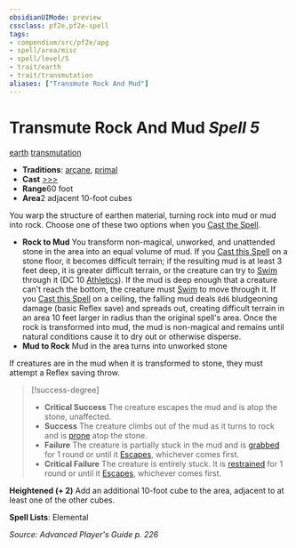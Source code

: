 ```yaml
---
obsidianUIMode: preview
cssclass: pf2e,pf2e-spell
tags:
- compendium/src/pf2e/apg
- spell/area/misc
- spell/level/5
- trait/earth
- trait/transmutation
aliases: ["Transmute Rock And Mud"]
---
```

# Transmute Rock And Mud *Spell 5*   
[earth](../../rules/traits/earth.md)  [transmutation](../../rules/traits/transmutation.md)  

- **Traditions**: [arcane](../../rules/traits/arcane.md), [primal](../../rules/traits/primal.md)
- **Cast** [>>>](../../rules/core-rulebook/chapter-9-playing-the-game.md#Actions "Three-Action") 
- **Range**60 foot
- **Area**2 adjacent 10-foot cubes

You warp the structure of earthen material, turning rock into mud or mud into rock. Choose one of these two options when you [Cast the Spell](../../rules/actions/cast-a-spell.md).

- **Rock to Mud** You transform non-magical, unworked, and unattended stone in the area into an equal volume of mud. If you [Cast this Spell](../../rules/actions/cast-a-spell.md) on a stone floor, it becomes difficult terrain; if the resulting mud is at least 3 feet deep, it is greater difficult terrain, or the creature can try to [Swim](../../rules/actions/swim.md) through it (DC 10 [Athletics](../skills.md#Athletics)). If the mud is deep enough that a creature can't reach the bottom, the creature must [Swim](../../rules/actions/swim.md) to move through it. If you [Cast this Spell](../../rules/actions/cast-a-spell.md) on a ceiling, the falling mud deals `8d6` bludgeoning damage (basic Reflex save) and spreads out, creating difficult terrain in an area 10 feet larger in radius than the original spell's area. Once the rock is transformed into mud, the mud is non-magical and remains until natural conditions cause it to dry out or otherwise disperse.
- **Mud to Rock** Mud in the area turns into unworked stone

If creatures are in the mud when it is transformed to stone, they must attempt a Reflex saving throw.

> [!success-degree] 
> - **Critical Success** The creature escapes the mud and is atop the stone, unaffected.
> - **Success** The creature climbs out of the mud as it turns to rock and is [prone](../../rules/conditions.md#Prone) atop the stone.
> - **Failure** The creature is partially stuck in the mud and is [grabbed](../../rules/conditions.md#Grabbed) for 1 round or until it [Escapes](../../rules/actions/escape.md), whichever comes first.
> - **Critical Failure** The creature is entirely stuck. It is [restrained](../../rules/conditions.md#Restrained) for 1 round or until it [Escapes](../../rules/actions/escape.md), whichever comes first.

**Heightened (+ 2)** Add an additional 10-foot cube to the area, adjacent to at least one of the other cubes.

**Spell Lists**: Elemental

*Source: Advanced Player's Guide p. 226*